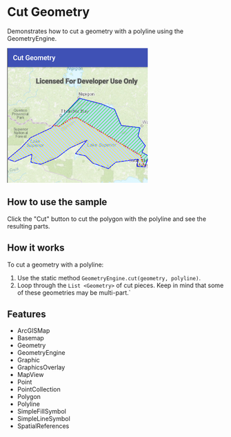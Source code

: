 # Cut Geometry
Demonstrates how to cut a geometry with a polyline using the GeometryEngine.

![Cut Geometry Image](CutGeometry.png)

## How to use the sample
Click the "Cut" button to cut the polygon with the polyline and see the resulting parts.

## How it works
To cut a geometry with a polyline:

1. Use the static method `GeometryEngine.cut(geometry, polyline)`.
1. Loop through the `List <Geometry>` of cut pieces. Keep in mind that some of these geometries may
     be multi-part.`

## Features

* ArcGISMap
* Basemap
* Geometry
* GeometryEngine
* Graphic
* GraphicsOverlay
* MapView
* Point
* PointCollection
* Polygon
* Polyline
* SimpleFillSymbol
* SimpleLineSymbol
* SpatialReferences
